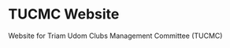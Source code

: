 # TUCMC Website

<!-- ![Powered by Vercel](./powered-by-vercel.svg) -->

Website for Triam Udom Clubs Management Committee (TUCMC)
